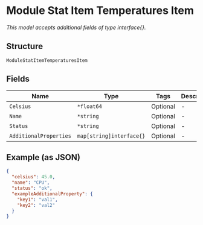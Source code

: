 
# Module Stat Item Temperatures Item

*This model accepts additional fields of type interface{}.*

## Structure

`ModuleStatItemTemperaturesItem`

## Fields

| Name | Type | Tags | Description |
|  --- | --- | --- | --- |
| `Celsius` | `*float64` | Optional | - |
| `Name` | `*string` | Optional | - |
| `Status` | `*string` | Optional | - |
| `AdditionalProperties` | `map[string]interface{}` | Optional | - |

## Example (as JSON)

```json
{
  "celsius": 45.0,
  "name": "CPU",
  "status": "ok",
  "exampleAdditionalProperty": {
    "key1": "val1",
    "key2": "val2"
  }
}
```

